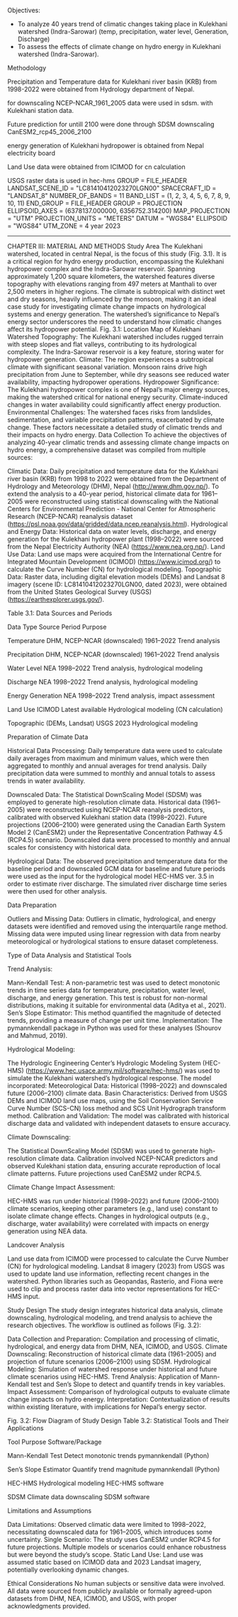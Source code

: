 
Objectives:
- To analyze 40 years trend of climatic changes taking place in Kulekhani watershed (Indra-Sarowar) (temp, precipitation, water level, Generation, Discharge)
- To assess the effects of climate change on hydro energy in Kulekhani watershed (Indra-Sarowar).

Methodology

Precipitation and Temperature data for Kulekhani river basin (KRB) from 1998-2022 were obtained from Hydrology department of Nepal. 

for downscaling NCEP-NCAR_1961_2005 data were used in sdsm. with Kulekhani station data.

Future prediction for untill 2100 were done through SDSM downscaling CanESM2_rcp45_2006_2100


energy generation of Kulekhani hydropower is obtained from Nepal electricity board

Land Use data were obtained from ICIMOD for cn calculation

USGS raster data is used in hec-hms GROUP = FILE_HEADER
  LANDSAT_SCENE_ID = "LC81410412023270LGN00"
  SPACECRAFT_ID = "LANDSAT_8"
  NUMBER_OF_BANDS = 11
  BAND_LIST = (1, 2, 3, 4, 5, 6, 7, 8, 9, 10, 11)
END_GROUP = FILE_HEADER
GROUP = PROJECTION
  ELLIPSOID_AXES = (6378137.000000, 6356752.314200)
  MAP_PROJECTION = "UTM"
  PROJECTION_UNITS = "METERS"
  DATUM = "WGS84"
  ELLIPSOID = "WGS84"
  UTM_ZONE = 4
  year 2023



------
CHAPTER III: MATERIAL AND METHODS
Study Area
The Kulekhani watershed, located in central Nepal, is the focus of this study (Fig. 3.1). It is a critical region for hydro energy production, encompassing the Kulekhani hydropower complex and the Indra-Sarowar reservoir. Spanning approximately 1,200 square kilometers, the watershed features diverse topography with elevations ranging from 497 meters at Manthali to over 2,500 meters in higher regions. The climate is subtropical with distinct wet and dry seasons, heavily influenced by the monsoon, making it an ideal case study for investigating climate change impacts on hydrological systems and energy generation. The watershed’s significance to Nepal’s energy sector underscores the need to understand how climatic changes affect its hydropower potential.
Fig. 3.1: Location Map of Kulekhani Watershed
Topography: The Kulekhani watershed includes rugged terrain with steep slopes and flat valleys, contributing to its hydrological complexity. The Indra-Sarowar reservoir is a key feature, storing water for hydropower generation.
Climate: The region experiences a subtropical climate with significant seasonal variation. Monsoon rains drive high precipitation from June to September, while dry seasons see reduced water availability, impacting hydropower operations.
Hydropower Significance: The Kulekhani hydropower complex is one of Nepal’s major energy sources, making the watershed critical for national energy security. Climate-induced changes in water availability could significantly affect energy production.
Environmental Challenges: The watershed faces risks from landslides, sedimentation, and variable precipitation patterns, exacerbated by climate change. These factors necessitate a detailed study of climatic trends and their impacts on hydro energy.
Data Collection
To achieve the objectives of analyzing 40-year climatic trends and assessing climate change impacts on hydro energy, a comprehensive dataset was compiled from multiple sources:

Climatic Data: Daily precipitation and temperature data for the Kulekhani river basin (KRB) from 1998 to 2022 were obtained from the Department of Hydrology and Meteorology (DHM), Nepal (http://www.dhm.gov.np/). To extend the analysis to a 40-year period, historical climate data for 1961–2005 were reconstructed using statistical downscaling with the National Centers for Environmental Prediction - National Center for Atmospheric Research (NCEP-NCAR) reanalysis dataset (https://psl.noaa.gov/data/gridded/data.ncep.reanalysis.html).
Hydrological and Energy Data: Historical data on water levels, discharge, and energy generation for the Kulekhani hydropower plant (1998–2022) were sourced from the Nepal Electricity Authority (NEA) (https://www.nea.org.np/).
Land Use Data: Land use maps were acquired from the International Centre for Integrated Mountain Development (ICIMOD) (https://www.icimod.org/) to calculate the Curve Number (CN) for hydrological modeling.
Topographic Data: Raster data, including digital elevation models (DEMs) and Landsat 8 imagery (scene ID: LC81410412023270LGN00, dated 2023), were obtained from the United States Geological Survey (USGS) (https://earthexplorer.usgs.gov/).

Table 3.1: Data Sources and Periods



Data Type
Source
Period
Purpose



Temperature
DHM, NCEP-NCAR (downscaled)
1961–2022
Trend analysis


Precipitation
DHM, NCEP-NCAR (downscaled)
1961–2022
Trend analysis


Water Level
NEA
1998–2022
Trend analysis, hydrological modeling


Discharge
NEA
1998–2022
Trend analysis, hydrological modeling


Energy Generation
NEA
1998–2022
Trend analysis, impact assessment


Land Use
ICIMOD
Latest available
Hydrological modeling (CN calculation)


Topographic (DEMs, Landsat)
USGS
2023
Hydrological modeling


Preparation of Climate Data

Historical Data Processing: Daily temperature data were used to calculate daily averages from maximum and minimum values, which were then aggregated to monthly and annual averages for trend analysis. Daily precipitation data were summed to monthly and annual totals to assess trends in water availability.

Downscaled Data: The Statistical DownScaling Model (SDSM)  was employed to generate high-resolution climate data. Historical data (1961–2005) were reconstructed using NCEP-NCAR reanalysis predictors, calibrated with observed Kulekhani station data (1998–2022). Future projections (2006–2100) were generated using the Canadian Earth System Model 2 (CanESM2) under the Representative Concentration Pathway 4.5 (RCP4.5) scenario. Downscaled data were processed to monthly and annual scales for consistency with historical data. 

Hydrological Data: The observed precipitation and temperature data for the baseline period and downscaled GCM data for baseline and future periods were used as the input for the hydrological model HEC-HMS ver. 3.5 in order to estimate river discharge. The simulated river discharge time series were then used for other analysis.

Data Preparation

Outliers and Missing Data: Outliers in climatic, hydrological, and energy datasets were identified and removed using the interquartile range method. Missing data were imputed using linear regression with data from nearby meteorological or hydrological stations to ensure dataset completeness.

Type of Data Analysis and Statistical Tools

Trend Analysis:

Mann-Kendall Test: A non-parametric test was used to detect monotonic trends in time series data for temperature, precipitation, water level, discharge, and energy generation. This test is robust for non-normal distributions, making it suitable for environmental data (Aditya et al., 2021).
Sen’s Slope Estimator: This method quantified the magnitude of detected trends, providing a measure of change per unit time.
Implementation: The pymannkendall package in Python was used for these analyses (Shourov and Mahmud, 2019).


Hydrological Modeling:

The Hydrologic Engineering Center’s Hydrologic Modeling System (HEC-HMS) (https://www.hec.usace.army.mil/software/hec-hms/) was used to simulate the Kulekhani watershed’s hydrological response. The model incorporated:
Meteorological Data: Historical (1998–2022) and downscaled future (2006–2100) climate data.
Basin Characteristics: Derived from USGS DEMs and ICIMOD land use maps, using the Soil Conservation Service Curve Number (SCS-CN) loss method and SCS Unit Hydrograph transform method.
Calibration and Validation: The model was calibrated with historical discharge data and validated with independent datasets to ensure accuracy.




Climate Downscaling:

The Statistical DownScaling Model (SDSM) was used to generate high-resolution climate data. Calibration involved NCEP-NCAR predictors and observed Kulekhani station data, ensuring accurate reproduction of local climate patterns. Future projections used CanESM2 under RCP4.5.


Climate Change Impact Assessment:

HEC-HMS was run under historical (1998–2022) and future (2006–2100) climate scenarios, keeping other parameters (e.g., land use) constant to isolate climate change effects. Changes in hydrological outputs (e.g., discharge, water availability) were correlated with impacts on energy generation using NEA data.



Landcover Analysis

Land use data from ICIMOD were processed to calculate the Curve Number (CN) for hydrological modeling. Landsat 8 imagery (2023) from USGS was used to update land use information, reflecting recent changes in the watershed. Python libraries such as Geopandas, Rasterio, and Fiona were used to clip and process raster data into vector representations for HEC-HMS input.

Study Design
The study design integrates historical data analysis, climate downscaling, hydrological modeling, and trend analysis to achieve the research objectives. The workflow is outlined as follows (Fig. 3.2):

Data Collection and Preparation: Compilation and processing of climatic, hydrological, and energy data from DHM, NEA, ICIMOD, and USGS.
Climate Downscaling: Reconstruction of historical climate data (1961–2005) and projection of future scenarios (2006–2100) using SDSM.
Hydrological Modeling: Simulation of watershed response under historical and future climate scenarios using HEC-HMS.
Trend Analysis: Application of Mann-Kendall test and Sen’s Slope to detect and quantify trends in key variables.
Impact Assessment: Comparison of hydrological outputs to evaluate climate change impacts on hydro energy.
Interpretation: Contextualization of results within existing literature, with implications for Nepal’s energy sector.

Fig. 3.2: Flow Diagram of Study Design
Table 3.2: Statistical Tools and Their Applications



Tool
Purpose
Software/Package



Mann-Kendall Test
Detect monotonic trends
pymannkendall (Python)


Sen’s Slope Estimator
Quantify trend magnitude
pymannkendall (Python)


HEC-HMS
Hydrological modeling
HEC-HMS software


SDSM
Climate data downscaling
SDSM software


Limitations and Assumptions

Data Limitations: Observed climatic data were limited to 1998–2022, necessitating downscaled data for 1961–2005, which introduces some uncertainty.
Single Scenario: The study uses CanESM2 under RCP4.5 for future projections. Multiple models or scenarios could enhance robustness but were beyond the study’s scope.
Static Land Use: Land use was assumed static based on ICIMOD data and 2023 Landsat imagery, potentially overlooking dynamic changes.

Ethical Considerations
No human subjects or sensitive data were involved. All data were sourced from publicly available or formally agreed-upon datasets from DHM, NEA, ICIMOD, and USGS, with proper acknowledgments provided.